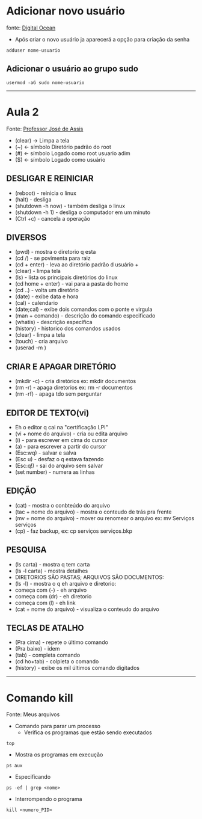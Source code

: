 # Adicionar novo usuário
fonte: [Digital Ocean](https://www.digitalocean.com/community/cdtutorials/initial-server-setup-with-debian-9
)

* Após criar o novo usuário ja aparecerá a opção para criação da senha
``` 
adduser nome-usuario
```

## Adicionar o usuário ao grupo sudo
```
usermod -aG sudo nome-usuario
```

---
# Aula 2
Fonte: [Professor José de Assis](https://youtu.be/agpNQ0Tv7ZU)

* (clear) -> Limpa a tela
* (~) <- símbolo Diretório padrão do root
* (#) <- símbolo Logado como root usuario adim
* ($) <- símbolo Logado como usuário

## DESLIGAR E REINICIAR
* (reboot) - reinicia o linux
* (halt) - desliga
* (shutdown -h now) - também desliga o linux
* (shutdown -h 1) - desliga o computador em um minuto
* (Ctrl +c) - cancela a operação

## DIVERSOS
* (pwd) - mostra o diretorio q esta
* (cd /) - se povimenta para raiz
* (cd + enter) - leva ao diretório padrão d usuário + 
* (clear) - limpa tela
* (ls) - lista os principais diretórios do linux
* (cd home + enter) -  vai para a pasta do home
*  (cd ..) - volta um diretório
* (date) - exibe data e hora
* (cal) - calendario
* (date;cal) - exibe dois comandos com o ponte e virgula
* (man + comando) - descrição do comando especificado
* (whatis) - descrição específica
* (history) - historico dos comandos usados
* (clear) - limpa a tela
* (touch) - cria arquivo
* (userad -m )

## CRIAR E APAGAR DIRETÓRIO
* (mkdir -c) - cria diretórios ex: mkdir documentos
* (rm -r) - apaga diretorios ex: rm -r documentos
* (rm -rf) - apaga tdo sem perguntar

## EDITOR DE TEXTO(vi)
* Eh o editor q cai na "certificação LPI"
* (vi + nome do arquivo) - cria ou edita arquivo
* (i) - para escrever em cima do cursor
* (a) - para escrever a partir do cursor
* (Esc:wq) - salvar e salva
* (Esc u) - desfaz o q estava fazendo
* (Esc:q!) - sai do arquivo sem salvar
* (set number) - numera as linhas

## EDIÇÃO
* (cat) - mostra o conbteúdo do arquivo
* (tac + nome do arquivo) - mostra o conteudo de trás pra frente
* (mv + nome do arquivo) - mover ou renomear o arquivo ex: mv Serviços serviços
* (cp) - faz backup, ex: cp serviços serviços.bkp

## PESQUISA
* (ls carta) - mostra q tem carta
* (ls -l carta) - mostra detalhes
* DIRETORIOS SÃO PASTAS; ARQUIVOS SÃO DOCUMENTOS:
* (ls -l) - mostra o q eh arquivo e diretorio:
* começa com (-) - eh arquivo
* começa com (dr) - eh diretorio
* começa com (l) - eh link
* (cat + nome do arquivo) -  visualiza o conteudo do arquivo

## TECLAS DE ATALHO
* (Pra cima) - repete o último comando
* (Pra baixo) - idem
* (tab) - completa comando
* (cd ho+tab) - colpleta o comando
* (history) - exibe os mil últimos comando digitados


---

# Comando kill
Fonte: Meus arquivos

* Comando para parar um processo 
   * Verifica os programas que estão sendo executados
```
top 
```
*  Mostra os programas em execução
```
ps aux 
```
* Especificando 
``` 
ps -ef | grep <nome>
```
* Interrompendo o programa
```
kill <numero_PID>
```

